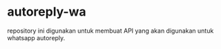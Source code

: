 # autoreply-wa
repository ini digunakan untuk membuat API yang akan digunakan untuk whatsapp autoreply.
